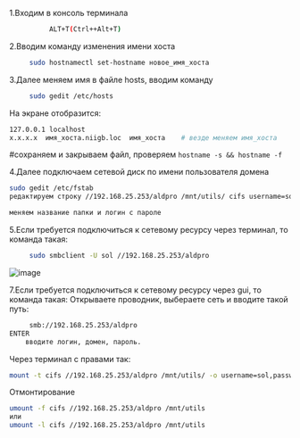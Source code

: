1.Входим в консоль терминала
```bash 
          ALT+T(Ctrl++Alt+T)
```
2.Вводим команду изменения имени хоста
```bash
     sudo hostnamectl set-hostname новое_имя_хоста
```
3.Далее меняем имя в файле hosts, вводим команду
```bash
     sudo gedit /etc/hosts
```
На экране отобразится:
```bash
127.0.0.1 localhost
x.x.x.x  имя_хоста.niigb.loc  имя_хоста    # везде меняем имя_хоста
```
#сохраняем и закрываем файл, проверяем ``hostname -s && hostname -f``

4.Далее подключаем сетевой диск по имени пользователя домена
```bash
sudo gedit /etc/fstab
редактируем строку //192.168.25.253/aldpro /mnt/utils/ cifs username=sol,password=*********,rw,nounix,iocharset=utf8,file_mode=0775,dir_mode=0775

меняем название папки и логин с пароле
```
5.Если требуется подключиться к сетевому ресурсу через терминал, то команда такая:
```bash
     sudo smbclient -U sol //192.168.25.253/aldpro
```
![image](https://github.com/user-attachments/assets/e90e9726-981d-4e55-81e7-b4547ea890c6)

7.Если требуется подключиться к сетевому ресурсу через gui, то команда такая:
Открываете проводник, выбераете сеть и вводите такой путь:
```bash
     smb://192.168.25.253/aldpro 
ENTER
	вводите логин, домен, пароль.
```
Через терминал с правами так:
```bash
mount -t cifs //192.168.25.253/aldpro /mnt/utils/ -o username=sol,password=g*********,rw,nounix,iocharset=utf8,file_mode=0775,dir_mode=0775
```
Отмонтирование
```bash
umount -f cifs //192.168.25.253/aldpro /mnt/utils
или
umount -l cifs //192.168.25.253/aldpro /mnt/utils
```

